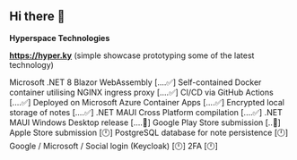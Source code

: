 ## Hi there 👋

**Hyperspace Technologies** 

**https://hyper.ky** (simple showcase prototyping some of the latest technology)


Microsoft .NET 8 Blazor WebAssembly [....✅]
Self-contained Docker container utilising NGINX ingress proxy [....✅]
CI/CD via GitHub Actions [....✅]
Deployed on Microsoft Azure Container Apps [....✅]
Encrypted local storage of notes [....✅]
.NET MAUI Cross Platform compilation [....✅]
.NET MAUI Windows Desktop release [....🔧]
Google Play Store submission [..🔧]
Apple Store submission [🕛]
PostgreSQL database for note persistence [🕛]
Google / Microsoft / Social login (Keycloak) [🕛]
2FA [🕛]
